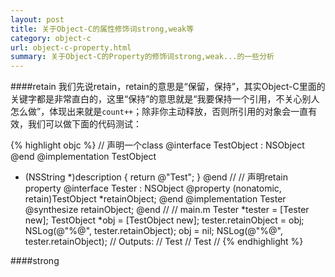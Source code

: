 ```yaml
---
layout: post
title: 关于Object-C的属性修饰词strong,weak等
category: object-c
url: object-c-property.html
summary: 关于Object-C的Property的修饰词strong,weak...的一些分析
---
```

####retain
我们先说retain，retain的意思是“保留，保持”，其实Object-C里面的关键字都是非常直白的，这里“保持”的意思就是“我要保持一个引用，不关心别人怎么做”，体现出来就是`count++`；除非你主动释放，否则所引用的对象会一直有效，我们可以做下面的代码测试：

{% highlight objc %}
// 声明一个class
@interface TestObject : NSObject
@end
@implementation TestObject
- (NSString *)description {
    return @"Test";
}
@end
//
// 声明retain property
@interface Tester : NSObject
@property (nonatomic, retain)TestObject *retainObject;
@end
@implementation Tester
@synthesize retainObject;
@end
//
// main.m
Tester *tester = [Tester new];
TestObject *obj = [TestObject new];
tester.retainObject = obj;
NSLog(@"%@", tester.retainObject);
obj = nil;
NSLog(@"%@", tester.retainObject);
// Outputs: 
// Test
// Test
//
{% endhighlight %}

####strong